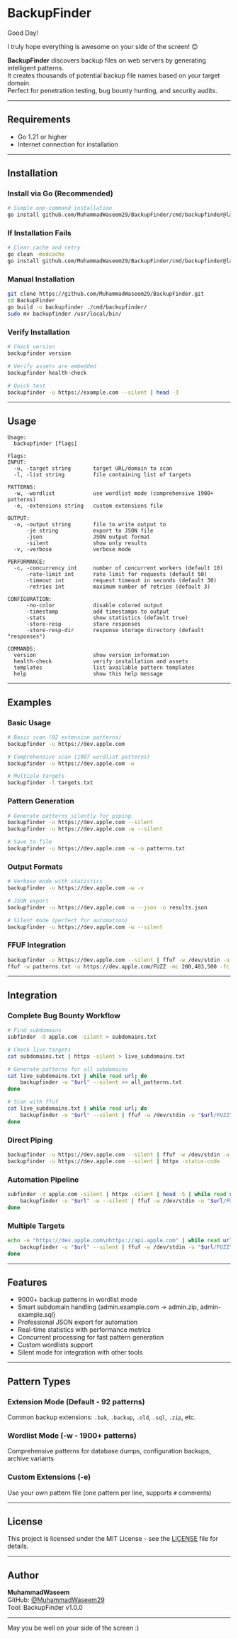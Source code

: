 # BackupFinder

Good Day!

I truly hope everything is awesome on your side of the screen! 😊

**BackupFinder** discovers backup files on web servers by generating intelligent patterns.  
It creates thousands of potential backup file names based on your target domain.  
Perfect for penetration testing, bug bounty hunting, and security audits.

---

## Requirements

- Go 1.21 or higher
- Internet connection for installation

---

## Installation

### Install via Go (Recommended)

```bash
# Simple one-command installation
go install github.com/MuhammadWaseem29/BackupFinder/cmd/backupfinder@latest
```

### If Installation Fails

```bash
# Clear cache and retry
go clean -modcache
go install github.com/MuhammadWaseem29/BackupFinder/cmd/backupfinder@latest
```

### Manual Installation

```bash
git clone https://github.com/MuhammadWaseem29/BackupFinder.git
cd BackupFinder
go build -o backupfinder ./cmd/backupfinder/
sudo mv backupfinder /usr/local/bin/
```

### Verify Installation

```bash
# Check version
backupfinder version

# Verify assets are embedded  
backupfinder health-check

# Quick test
backupfinder -u https://example.com --silent | head -3
```

---

## Usage

```
Usage:
  backupfinder [flags]

Flags:
INPUT:
  -u, -target string       target URL/domain to scan
  -l, -list string         file containing list of targets

PATTERNS:
  -w, -wordlist            use wordlist mode (comprehensive 1900+ patterns)
  -e, -extensions string   custom extensions file

OUTPUT:
  -o, -output string       file to write output to
      -je string           export to JSON file
      -json                JSON output format
      -silent              show only results
  -v, -verbose             verbose mode

PERFORMANCE:
  -c, -concurrency int     number of concurrent workers (default 10)
      -rate-limit int      rate limit for requests (default 50)
      -timeout int         request timeout in seconds (default 30)
      -retries int         maximum number of retries (default 3)

CONFIGURATION:
      -no-color            disable colored output
      -timestamp           add timestamps to output
      -stats               show statistics (default true)
      -store-resp          store responses
      -store-resp-dir      response storage directory (default "responses")

COMMANDS:
  version                  show version information
  health-check             verify installation and assets
  templates                list available pattern templates
  help                     show this help message
```

---

## Examples

### Basic Usage
```bash
# Basic scan (92 extension patterns)
backupfinder -u https://dev.apple.com

# Comprehensive scan (1907 wordlist patterns)  
backupfinder -u https://dev.apple.com -w

# Multiple targets
backupfinder -l targets.txt
```

### Pattern Generation
```bash
# Generate patterns silently for piping
backupfinder -u https://dev.apple.com --silent
backupfinder -u https://dev.apple.com -w --silent 

# Save to file
backupfinder -u https://dev.apple.com -w -o patterns.txt
```

### Output Formats
```bash
# Verbose mode with statistics
backupfinder -u https://dev.apple.com -w -v

# JSON export
backupfinder -u https://dev.apple.com -w --json -o results.json

# Silent mode (perfect for automation)
backupfinder -u https://dev.apple.com -w --silent
```

### FFUF Integration
```bash
backupfinder -u https://dev.apple.com --silent | ffuf -w /dev/stdin -u https://dev.apple.com/FUZZ -mc 200,403,500 -t 50
ffuf -w patterns.txt -u https://dev.apple.com/FUZZ -mc 200,403,500 -fc 404 -t 50 -o results.txt
```

---

## Integration

### Complete Bug Bounty Workflow
```bash
# Find subdomains
subfinder -d apple.com -silent > subdomains.txt

# Check live targets
cat subdomains.txt | httpx -silent > live_subdomains.txt

# Generate patterns for all subdomains
cat live_subdomains.txt | while read url; do 
    backupfinder -u "$url" --silent >> all_patterns.txt
done

# Scan with ffuf
cat live_subdomains.txt | while read url; do 
    backupfinder -u "$url" --silent | ffuf -w /dev/stdin -u "$url/FUZZ" -mc 200,403,500 -fc 404 -t 50 > results.txt
done
```

### Direct Piping
```bash
backupfinder -u https://dev.apple.com --silent | ffuf -w /dev/stdin -u https://dev.apple.com/FUZZ
backupfinder -u https://dev.apple.com --silent | httpx -status-code
```

### Automation Pipeline
```bash
subfinder -d apple.com -silent | httpx -silent | head -5 | while read url; do 
    backupfinder -u "$url" -w --silent | ffuf -w /dev/stdin -u "$url/FUZZ" -mc 200,403,500 -fc 404 -t 50
done
```

### Multiple Targets
```bash
echo -e "https://dev.apple.com\nhttps://api.apple.com" | while read url; do 
    backupfinder -u "$url" --silent | ffuf -w /dev/stdin -u "$url/FUZZ" -mc 200,403,500 -t 30
done
```

---

## Features

- 9000+ backup patterns in wordlist mode
- Smart subdomain handling (admin.example.com → admin.zip, admin-example.sql)  
- Professional JSON export for automation
- Real-time statistics with performance metrics
- Concurrent processing for fast pattern generation
- Custom wordlists support
- Silent mode for integration with other tools

---

## Pattern Types

### Extension Mode (Default - 92 patterns)
Common backup extensions: `.bak`, `.backup`, `.old`, `.sql`, `.zip`, etc.

### Wordlist Mode (-w - 1900+ patterns)  
Comprehensive patterns for database dumps, configuration backups, archive variants

### Custom Extensions (-e)
Use your own pattern file (one pattern per line, supports `#` comments)

---

## License

This project is licensed under the MIT License - see the [LICENSE](LICENSE) file for details.

---

## Author

**MuhammadWaseem**  
GitHub: [@MuhammadWaseem29](https://github.com/MuhammadWaseem29)  
Tool: BackupFinder v1.0.0

---

May you be well on your side of the screen :)
